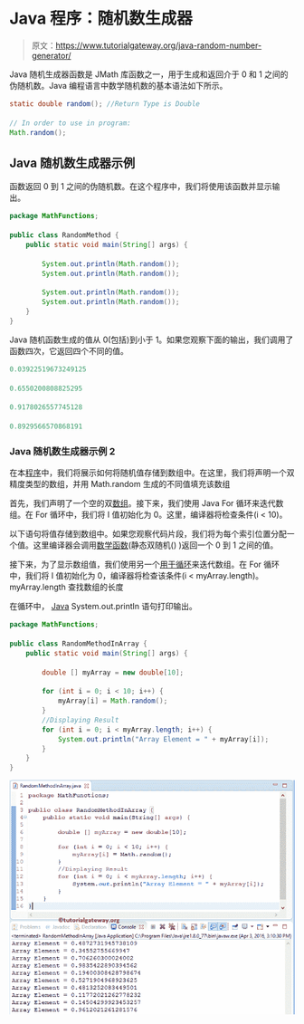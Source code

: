 # Java 程序：随机数生成器

> 原文：<https://www.tutorialgateway.org/java-random-number-generator/>

Java 随机生成器函数是 JMath 库函数之一，用于生成和返回介于 0 和 1 之间的伪随机数。Java 编程语言中数学随机数的基本语法如下所示。

```java
static double random(); //Return Type is Double

// In order to use in program: 
Math.random();
```

## Java 随机数生成器示例

函数返回 0 到 1 之间的伪随机数。在这个程序中，我们将使用该函数并显示输出。

```java
package MathFunctions;

public class RandomMethod {
	public static void main(String[] args) {

		System.out.println(Math.random());
		System.out.println(Math.random());

		System.out.println(Math.random());
		System.out.println(Math.random());
	}
}
```

Java 随机函数生成的值从 0(包括)到小于 1。如果您观察下面的输出，我们调用了函数四次，它返回四个不同的值。

```java
0.03922519673249125

0.6550200808825295

0.9178026557745128

0.8929566570868191
```

### Java 随机数生成器示例 2

在本[程序](https://www.tutorialgateway.org/learn-java-programs/)中，我们将展示如何将随机值存储到数组中。在这里，我们将声明一个双精度类型的数组，并用 Math.random 生成的不同值填充该数组

首先，我们声明了一个空的双[数组](https://www.tutorialgateway.org/java-array/)。接下来，我们使用 Java For 循环来迭代数组。在 For 循环中，我们将 I 值初始化为 0。这里，编译器将检查条件(i < 10)。

以下语句将值存储到数组中。如果您观察代码片段，我们将为每个索引位置分配一个值。这里编译器会调用[数学函数](https://www.tutorialgateway.org/java-math-library/)(静态双随机() )返回一个 0 到 1 之间的值。

接下来，为了显示数组值，我们使用另一个[用于循环](https://www.tutorialgateway.org/java-for-loop/)来迭代数组。在 For 循环中，我们将 I 值初始化为 0，编译器将检查该条件(i < myArray.length)。myArray.length 查找数组的长度

在循环中， [Java](https://www.tutorialgateway.org/java-tutorial/) System.out.println 语句打印输出。

```java
package MathFunctions;

public class RandomMethodInArray {
	public static void main(String[] args) {

		double [] myArray = new double[10];

		for (int i = 0; i < 10; i++) {
			myArray[i] = Math.random();
		}
		//Displaying Result
		for (int i = 0; i < myArray.length; i++) {
			System.out.println("Array Element = " + myArray[i]);
		}
	}
}
```

![Java random Number Generator example 2](img/0a15cf084ff150601bc0e3b20067f445.png)